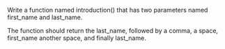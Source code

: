 Write a function named introduction() that has two parameters named first_name and last_name.

The function should return the last_name, followed by a comma, a space, first_name another space, and finally last_name.
